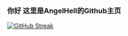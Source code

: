 ### 你好 这里是AngelHell的Github主页
[![GitHub Streak](https://streak-stats.demolab.com/?user=Angelhellwolf)](https://git.io/streak-stats)

<!--
**Angelhellwolf/Angelhellwolf** is a ✨ _special_ ✨ repository because its `README.md` (this file) appears on your GitHub profile.

Here are some ideas to get you started:

- 🔭 I’m currently working on ...
- 🌱 I’m currently learning ...
- 👯 I’m looking to collaborate on ...
- 🤔 I’m looking for help with ...
- 💬 Ask me about ...
- 📫 How to reach me: ...
- 😄 Pronouns: ...
- ⚡ Fun fact: ...
-->
